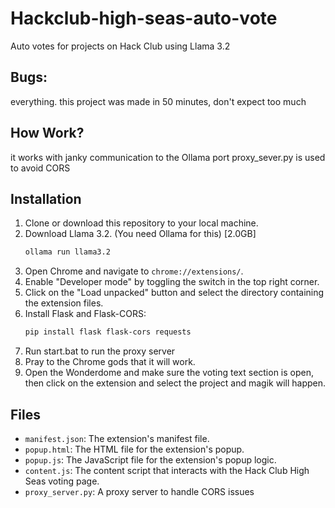 # Hackclub-high-seas-auto-vote
 Auto votes for projects on Hack Club using Llama 3.2
## Bugs:
 everything. 
 this project was made in 50 minutes, don't expect too much
## How Work?
 it works with janky communication to the Ollama port
 proxy_sever.py is used to avoid CORS

## Installation

1. Clone or download this repository to your local machine.
2. Download Llama 3.2. (You need Ollama for this) [2.0GB]
   ```bash or cmd
   ollama run llama3.2
3. Open Chrome and navigate to `chrome://extensions/`.
4. Enable "Developer mode" by toggling the switch in the top right corner.
5. Click on the "Load unpacked" button and select the directory containing the extension files.
6. Install Flask and Flask-CORS:
   ```bash or cmd
   pip install flask flask-cors requests
7. Run start.bat to run the proxy server
8. Pray to the Chrome gods that it will work.
9. Open the Wonderdome and make sure the voting text section is open, then click on the extension and select the project and magik will happen.

## Files

- `manifest.json`: The extension's manifest file.
- `popup.html`: The HTML file for the extension's popup.
- `popup.js`: The JavaScript file for the extension's popup logic.
- `content.js`: The content script that interacts with the Hack Club High Seas voting page.
- `proxy_server.py`: A proxy server to handle CORS issues 